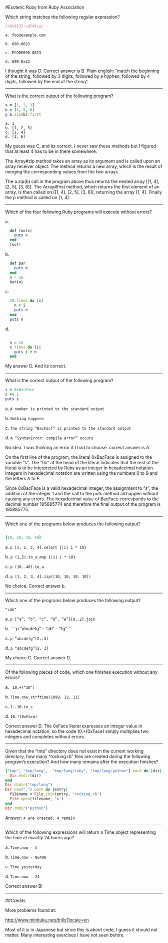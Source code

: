 
#Esoteric Ruby from Ruby Association

Which string matches the following regular expression?

```ruby
/\A\d{3}-\d{4}\z/
```

```
a. foo@example.com

b. 690-0823

c. PCODE690-0823

d. 690-0x23
```

I thought it was D. Correct answer is B.
Plain english: “match the beginning of the string, followed by 3 digits, followed by a hyphen, followed by 4 digits, followed by the end of the string”.

---

What is the correct output of the following program?

```ruby
a = [1, 2, 3]
b = [4, 5, 6]
p a.zip(b).first
```

```
a. 1
b. [1, 2, 3]
c. [1, 4]
d. [3, 6]
```

My guess was C, and its correct. I never saw these methods but I figured that at least 4 has to be in there somewhere. 

The Array#zip method takes an array as its argument and is called upon an array receiver object. The method returns a new array, which is the result of merging the corresponding values from the two arrays.

The a.zip(b) call in the program above thus returns the nested array [[1, 4], [2, 5], [3, 6]]. The Array#first method, which returns the first element of an array, is then called on [[1, 4], [2, 5], [3, 6]], returning the array [1, 4]. Finally the p method is called on [1, 4].


------

Which of the four following Ruby programs will execute without errors?

a.
```ruby
  def foo(x)
    puts x
  end
  foo()
```

b. 
```ruby 
  def bar
    puts n
  end
  n = 10
  bar(n)
````

c. 
```ruby
  10.times do |i|
    n = i
    puts n
  end
  puts n
```

d.
```ruby

  n = 10
  n.times do |i|
    puts i + n
  end
```

My answer D. And its correct. 

-----


What is the correct output of the following program?

```ruby
s = 0xBacFace
s += 1
puts s
```


a. ```A number is printed to the standard output```

b. ```Nothing happens```

c. ```The string “BacFacf” is printed to the standard output```

d. ```A “SyntaxError: compile error” occurs```


No idea. I was thinking an error if I had to choose. correct answer is A. 

On the first line of the program, the literal 0xBacFace is assigned to the variable “s”. The “0x” at the head of the literal indicates that the rest of the literal is to be interpreted by Ruby as an integer in hexadecimal notation. Integers in hexadecimal notation are written using the numbers 0 to 9 and the letters A to F.

Since 0xBacFace is a valid hexadecimal integer, the assignment to “s”, the addition of the integer 1 and the call to the puts method all happen without causing any errors. The hexadecimal value of BacFace corresponds to the decimal number 195885774 and therefore the final output of the program is 195885775.

-----


Which one of the programs below produces the following output?

```ruby

[10, 20, 30, 40]
```

a. ```p [1, 2, 3, 4].select {|i| i * 10}```


b. ```p (1…5).to_a.map {|i| i * 10}```


c. ```p (10..40).to_a```


d. ```p [1, 2, 3, 4].zip([10, 10, 10, 10])```


No choice. Correct answer b. 

----

Which one of the programs below produces the following output?

```"cde" ```

a. ```p [“a”, “b”, “c”, “d”, “e”][0..2].join```

b. ````p “abcdefg” – “ab” – “fg” ```

c. ```p “abcdefg”[2..3]```

d. ```p “abcdefg”[2, 3]```


My choice C. Correct answer D. 

----


Of the following pieces of code, which one finishes execution without any errors?


a. ``` 10.+(“10”)```

b. ```Time.now.strftime(1999, 12, 11)```

c. ```1..10.to_s```

d. ```10.*(0xFace)```


Correct answer D. The 0xFace literal expresses an integer value in hexadecimal notation, so the code 10.*(0xFace)  simply multiplies two integers and completes without errors.

------

Given that the “tmp” directory does not exist in the current working directory, how many “rocking.rb” files are created during the following program’s execution? And how many remains after the execution finishes?

```ruby
["tmp", "tmp/lang",  "tmp/lang/ruby", "tmp/lang/python"].each do |dir|
  Dir.mkdir(dir)
end
Dir.chdir("tmp/lang")
Dir.new(".").each do |entry|
  filename = File.join(entry, "rocking.rb")
  File.open(filename, "w")
end
Dir.rmdir("python")

```

Answer: ```4 are created, 4 remain```

------

Which of the following expressions will return a Time object representing the time at exactly 24 hours ago?


a. ```Time.now - 1```

b. ```Time.now - 86400```

c. ```Time.yesterday```

d. ```Time.now - 24```


Correct answer B! 

------







##Credits

More problems found at:

http://www.minituku.net/drills?locale=en

Most of it is in Japanese but since this is about code, I guess it should not matter. Many interesting exercises I have not seen before. 